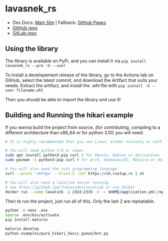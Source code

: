 # lavasnek_rs

- Dev Docs: [Main Site](https://docs.vicky.rs:5124/docs/) | Fallback: [GitHub Pages](https://vicky5124.github.io/lavasnek_rs/lavasnek_rs/lavasnek_rs.html)
- [GitHub repo](https://github.com/vicky5124/lavasnek_rs/)
- [GitLab repo](https://gitlab.com/vicky5124/lavasnek_rs/)

## Using the library

The library is available on PyPi, and you can install it via `pip install lavasnek_rs --pre -U --user`

To install a developement release of the library, go to the Actions tab on GitHub, select the latest commit,
and download the Artifact that suits your needs. Extract the artifact, and install the .whl file with
`pip install -U --user filename.whl`

Then you should be able to import the library and use it!

## Building and Running the hikari example

If you wanna build the project from source, (for contributing, compiling to a different architecture than
x86_64 or for python 3.10) you will need:

```bash
# It is highly recommended that you use Linux, either natively or with WSL2

# You will need python 3.6 or newer.
sudo apt install python3-pip curl # for Ubuntu, Debian or derivatives
sudo pacman -S python3-pip curl # for Arch, EndeavourOS, Manjaro or derivatives

# You will also need the rust programming language.
curl --proto '=https' --tlsv1.2 -sSf https://sh.rustup.rs | sh

# You will also need a lavalink server running.
# see https://github.com/freyacodes/Lavalink or use docker
docker run --name lavalink -p 2333:2333 -d -v $HOME/application.yml:/opt/Lavalink/application.yml fredboat/lavalink:dev
```

Then to run the project, just run all of this.
Only the last 2 are repeatable.

```bash
python -m venv .env
source .env/bin/activate
pip install maturin

maturin develop
python examples/pure_hikari_basic_queue/bot.py
```
